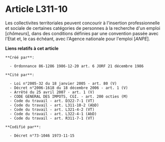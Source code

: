 # Article L311-10

Les collectivites territoriales peuvent concourir à l'insertion professionnelle et sociale de certaines catégories de
personnes à la recherche d'un emploi [*chômeurs*], dans des conditions définies par une convention passée avec l'Etat et, le
cas échéant, avec l'Agence nationale pour l'emploi [*ANPE*].

**Liens relatifs à cet article**

	**Créé par**:

	  - Ordonnance 86-1286 1986-12-20 art. 6 JORF 21 décembre 1986

	**Cité par**:

	  - Loi n°2005-32 du 18 janvier 2005 - art. 80 (V)
	  - Décret n°2006-1618 du 18 décembre 2006 - art. 1 (V)
	  - Arrêté du 25 avril 2007 - art. 1 (V)
	  - CODE GENERAL DES IMPOTS, CGI. - art. 200 octies (M)
	  - Code du travail - art. D322-7-1 (VT)
	  - Code du travail - art. L311-10-2 (AbD)
	  - Code du travail - art. L321-4-2 (VT)
	  - Code du travail - art. L322-4-1 (AbD)
	  - Code du travail - art. R311-7-1 (VT)

	**Codifié par**:

	  - Décret n°73-1046 1973-11-15
